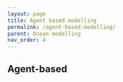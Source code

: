 ```yaml
---
layout: page
title: Agent based modelling
permalink: /agent-based-modelling/
parent: Ocean modelling
nav_order: 4
---
```


## Agent-based

